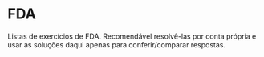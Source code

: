 FDA
===

Listas de exercícios de FDA. Recomendável resolvê-las por conta própria e usar as soluções daqui apenas para conferir/comparar respostas.
